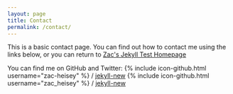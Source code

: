 ```yaml
---
layout: page
title: Contact
permalink: /contact/
---
```


This is a basic contact page. You can find out how to contact me using the links below, or you can return to [Zac's Jekyll Test Homepage](http://zac-heisey.github.io/test-jekyll-site/)

You can find me on GitHub and Twitter:
{% include icon-github.html username="zac-heisey" %} /
[jekyll-new](https://github.com/jglovier/jekyll-new)
{% include icon-github.html username="zac_heisey" %} /
[jekyll-new](https://github.com/jglovier/jekyll-new)
